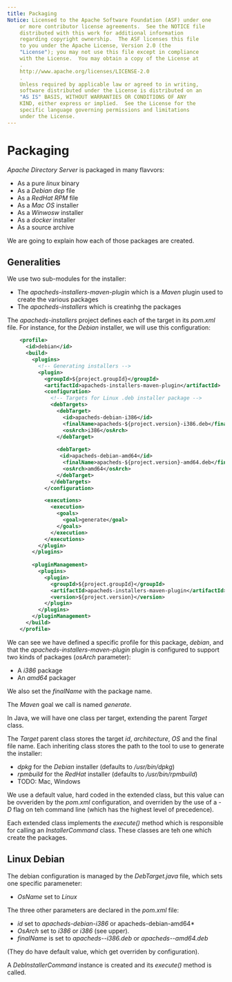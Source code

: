 ```yaml
---
title: Packaging
Notice: Licensed to the Apache Software Foundation (ASF) under one
    or more contributor license agreements.  See the NOTICE file
    distributed with this work for additional information
    regarding copyright ownership.  The ASF licenses this file
    to you under the Apache License, Version 2.0 (the
    "License"); you may not use this file except in compliance
    with the License.  You may obtain a copy of the License at
    .
    http://www.apache.org/licenses/LICENSE-2.0
    .
    Unless required by applicable law or agreed to in writing,
    software distributed under the License is distributed on an
    "AS IS" BASIS, WITHOUT WARRANTIES OR CONDITIONS OF ANY
    KIND, either express or implied.  See the License for the
    specific language governing permissions and limitations
    under the License.
---
```


# Packaging

*Apache Directory Server* is packaged in many flavvors:

* As a pure *linux* binary
* As a *Debian* *dep* file
* As a *RedHat* *RPM* file
* As a *Mac OS* installer
* As a *Winwosw* installer
* As a *docker* installer
* As a source archive

We are going to explain how each of those packages are created.

## Generalities

We use two sub-modules for the installer:
* The *apacheds-installers-maven-plugin* which is a *Maven* plugin used to create the various packages
* The *apacheds-installers* which is creatinhg the packages

The *apacheds-installers* project defines each of the target in its *pom.xml* file. For instance, for the *Debian* installer, we will use this configuration:

```xml
    <profile>
      <id>debian</id>
      <build>
        <plugins>
          <!-- Generating installers -->
          <plugin>
            <groupId>${project.groupId}</groupId>
            <artifactId>apacheds-installers-maven-plugin</artifactId>
            <configuration>
              <!-- Targets for Linux .deb installer package -->
              <debTargets>
                <debTarget>
                  <id>apacheds-debian-i386</id>
                  <finalName>apacheds-${project.version}-i386.deb</finalName>
                  <osArch>i386</osArch>
                </debTarget>
                
                <debTarget>
                 <id>apacheds-debian-amd64</id>
                  <finalName>apacheds-${project.version}-amd64.deb</finalName>
                  <osArch>amd64</osArch>
                </debTarget>
              </debTargets>
            </configuration>

            <executions>
              <execution>
                <goals>
                  <goal>generate</goal>
                </goals>
              </execution>
            </executions>
          </plugin>
        </plugins>
        
        <pluginManagement>
          <plugins>
            <plugin>
              <groupId>${project.groupId}</groupId>
              <artifactId>apacheds-installers-maven-plugin</artifactId>
              <version>${project.version}</version>
            </plugin>
          </plugins>
        </pluginManagement>
      </build>
    </profile>
```

We can see we have defined a specific profile for this package, *debian*, and that the _apacheds-installers-maven-plugin_ plugin is configured to support two kinds of packages (_osArch_ parameter):
* A *i386* package
* An *amd64* packager

We also set the _finalName_ with the package name.

The *Maven* goal we call is named _generate_.

In Java, we will have one class per target, extending the parent _Target_ class.

The _Target_ parent class stores the target *id*, *architecture*, *OS* and the final file name. Each inheriting class stores the path to the tool to use to generate the installer:

* _dpkg_ for the *Debian* installer (defaults to _/usr/bin/dpkg_)
* _rpmbuild_ for the *RedHat* installer (defaults to _/usr/bin/rpmbuild_)
* TODO: Mac, Windows

We use a default value, hard coded in the extended class, but this value can be ovveriden by the _pom.xml_ configuration, and overriden by the use of a *-D* flag on teh command line (which has the highest level of precedence).

Each extended class implements the _execute()_ method which is responsible for calling an _InstallerCommand_ class. These classes are teh one which create the packages.

## Linux Debian

The debian configuration is managed by the _DebTarget.java_ file, which sets one specific parameneter:
* _OsName_ set to *Linux*


The three other parameters are declared in the _pom.xml_ file:

* _id_ set to *apacheds-debian-i386* or apacheds-debian-amd64*
* _OsArch_ set to *i386* or *i386* (see upper).
* _finalName_ is set to *apacheds-<version>-i386.deb* or *apacheds-<version>-amd64.deb*

(They do have default value, which get overriden by configuration).


A _DebInstallerCommand_ instance is created and its _execute()_ method is called.


